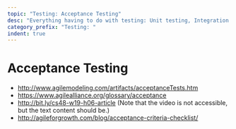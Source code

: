 ```yaml
---
topic: "Testing: Acceptance Testing"
desc: "Everything having to do with testing: Unit testing, Integration Testing, Test Coverage"
category_prefix: "Testing: "
indent: true
---
```



# Acceptance Testing

* <http://www.agilemodeling.com/artifacts/acceptanceTests.htm>
* <https://www.agilealliance.org/glossary/acceptance>
* <http://bit.ly/cs48-w19-h06-article> (Note that the video is not accessible, but the text content should be.)
* <http://agileforgrowth.com/blog/acceptance-criteria-checklist/>
